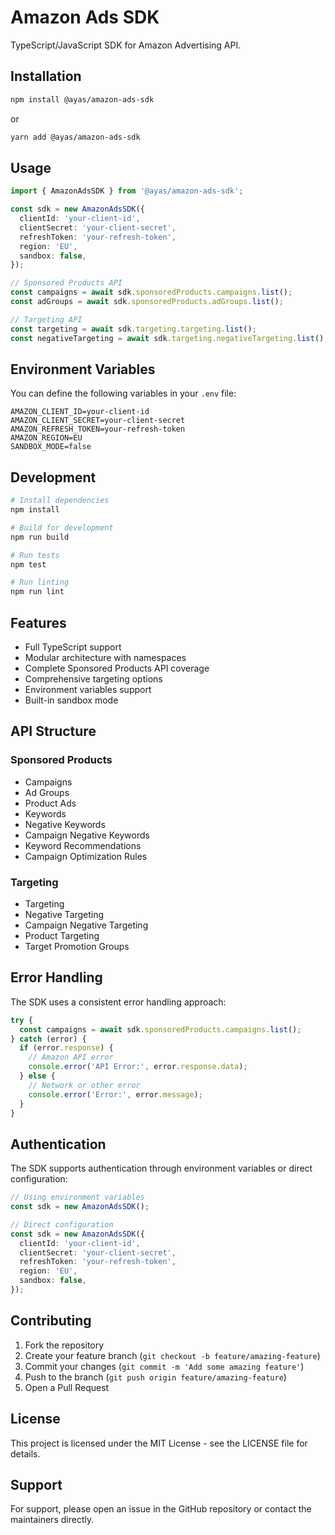 # Amazon Ads SDK

TypeScript/JavaScript SDK for Amazon Advertising API.

## Installation

```bash
npm install @ayas/amazon-ads-sdk
```

or

```bash
yarn add @ayas/amazon-ads-sdk
```

## Usage

```typescript
import { AmazonAdsSDK } from '@ayas/amazon-ads-sdk';

const sdk = new AmazonAdsSDK({
  clientId: 'your-client-id',
  clientSecret: 'your-client-secret',
  refreshToken: 'your-refresh-token',
  region: 'EU',
  sandbox: false,
});

// Sponsored Products API
const campaigns = await sdk.sponsoredProducts.campaigns.list();
const adGroups = await sdk.sponsoredProducts.adGroups.list();

// Targeting API
const targeting = await sdk.targeting.targeting.list();
const negativeTargeting = await sdk.targeting.negativeTargeting.list();
```

## Environment Variables

You can define the following variables in your `.env` file:

```env
AMAZON_CLIENT_ID=your-client-id
AMAZON_CLIENT_SECRET=your-client-secret
AMAZON_REFRESH_TOKEN=your-refresh-token
AMAZON_REGION=EU
SANDBOX_MODE=false
```

## Development

```bash
# Install dependencies
npm install

# Build for development
npm run build

# Run tests
npm test

# Run linting
npm run lint
```

## Features

- Full TypeScript support
- Modular architecture with namespaces
- Complete Sponsored Products API coverage
- Comprehensive targeting options
- Environment variables support
- Built-in sandbox mode

## API Structure

### Sponsored Products

- Campaigns
- Ad Groups
- Product Ads
- Keywords
- Negative Keywords
- Campaign Negative Keywords
- Keyword Recommendations
- Campaign Optimization Rules

### Targeting

- Targeting
- Negative Targeting
- Campaign Negative Targeting
- Product Targeting
- Target Promotion Groups

## Error Handling

The SDK uses a consistent error handling approach:

```typescript
try {
  const campaigns = await sdk.sponsoredProducts.campaigns.list();
} catch (error) {
  if (error.response) {
    // Amazon API error
    console.error('API Error:', error.response.data);
  } else {
    // Network or other error
    console.error('Error:', error.message);
  }
}
```

## Authentication

The SDK supports authentication through environment variables or direct configuration:

```typescript
// Using environment variables
const sdk = new AmazonAdsSDK();

// Direct configuration
const sdk = new AmazonAdsSDK({
  clientId: 'your-client-id',
  clientSecret: 'your-client-secret',
  refreshToken: 'your-refresh-token',
  region: 'EU',
  sandbox: false,
});
```

## Contributing

1. Fork the repository
2. Create your feature branch (`git checkout -b feature/amazing-feature`)
3. Commit your changes (`git commit -m 'Add some amazing feature'`)
4. Push to the branch (`git push origin feature/amazing-feature`)
5. Open a Pull Request

## License

This project is licensed under the MIT License - see the LICENSE file for details.

## Support

For support, please open an issue in the GitHub repository or contact the maintainers directly.
